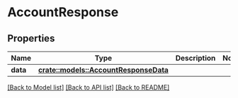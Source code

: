 # AccountResponse

## Properties

Name | Type | Description | Notes
------------ | ------------- | ------------- | -------------
**data** | [**crate::models::AccountResponseData**](AccountResponse_data.md) |  | 

[[Back to Model list]](../README.md#documentation-for-models) [[Back to API list]](../README.md#documentation-for-api-endpoints) [[Back to README]](../README.md)


